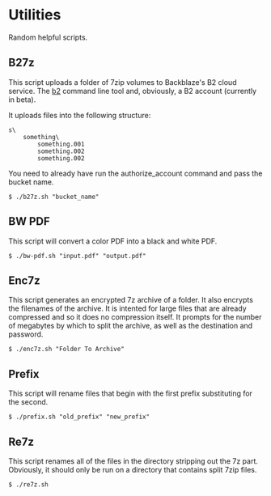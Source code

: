# Utilities
Random helpful scripts.

## B27z
This script uploads a folder of 7zip volumes to Backblaze's B2 cloud service.
The [b2](https://github.com/Backblaze/B2_Command_Line_Tool) command line tool
and, obviously, a B2 account (currently in beta).

It uploads files into the following structure:

    s\
        something\
            something.001
            something.002
            something.002

You need to already have run the authorize\_account command and pass the
bucket name.

    $ ./b27z.sh "bucket_name"

## BW PDF
This script will convert a color PDF into a black and white PDF.

    $ ./bw-pdf.sh "input.pdf" "output.pdf"

## Enc7z
This script generates an encrypted 7z archive of a folder. It also encrypts
the filenames of the archive. It is intented for large files that are already
compressed and so it does no compression itself. It prompts for the number
of megabytes by which to split the archive, as well as the destination and
password.

    $ ./enc7z.sh "Folder To Archive"

## Prefix
This script will rename files that begin with the first prefix substituting
for the second.

    $ ./prefix.sh "old_prefix" "new_prefix"

## Re7z
This script renames all of the files in the directory stripping out the 7z
part. Obviously, it should only be run on a directory that contains split 7zip
files.

    $ ./re7z.sh
